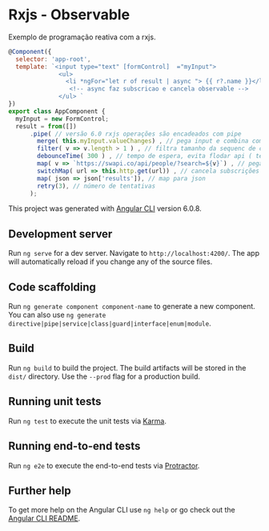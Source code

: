 # Rxjs - Observable

Exemplo de programação reativa com a rxjs.

```javascript
@Component({
  selector: 'app-root',
  template: `<input type="text" [formControl]  ="myInput">
              <ul>
                <li *ngFor="let r of result | async "> {{ r?.name }}</li>
                 <!-- async faz subscricao e cancela observable -->
              </ul> `
})
export class AppComponent {
  myInput = new FormControl;
  result = from([])
      .pipe( // versão 6.0 rxjs operações são encadeados com pipe
        merge( this.myInput.valueChanges) , // pega input e combina com array inicial
        filter( v => v.length > 1 ) , // filtra tamanho da sequenc de caraters para buscar somente maior que 1
        debounceTime( 300 ) , // tempo de espera, evita flodar api ( tempo de espera para próximo evento )
        map( v => `https://swapi.co/api/people/?search=${v}`) , // pega resposta do request
        switchMap( url => this.http.get(url)) , // cancela subscrições anteriores
        map( json => json['results']), // map para json
        retry(3), // número de tentativas
      );
```

This project was generated with [Angular CLI](https://github.com/angular/angular-cli) version 6.0.8.

## Development server

Run `ng serve` for a dev server. Navigate to `http://localhost:4200/`. The app will automatically reload if you change any of the source files.

## Code scaffolding

Run `ng generate component component-name` to generate a new component. You can also use `ng generate directive|pipe|service|class|guard|interface|enum|module`.

## Build

Run `ng build` to build the project. The build artifacts will be stored in the `dist/` directory. Use the `--prod` flag for a production build.

## Running unit tests

Run `ng test` to execute the unit tests via [Karma](https://karma-runner.github.io).

## Running end-to-end tests

Run `ng e2e` to execute the end-to-end tests via [Protractor](http://www.protractortest.org/).

## Further help

To get more help on the Angular CLI use `ng help` or go check out the [Angular CLI README](https://github.com/angular/angular-cli/blob/master/README.md).
